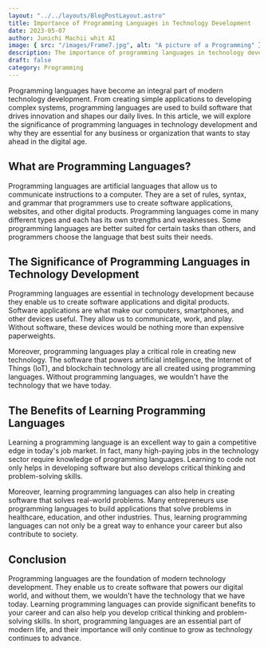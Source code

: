 ```yaml
---
layout: "../../layouts/BlogPostLayout.astro"
title: Importance of Programming Languages in Technology Development
date: 2023-05-07
author: Junichi Machii whit AI
image: { src: "/images/Frame7.jpg", alt: "A picture of a Programming" }
description: The importance of programming languages in technology development cannot be overstated. In this article, we explore why programming languages are critical and how they contribute to the advancement of technology.
draft: false
category: Programming
---
```


Programming languages have become an integral part of modern technology development. From creating simple applications to developing complex systems, programming languages are used to build software that drives innovation and shapes our daily lives. In this article, we will explore the significance of programming languages in technology development and why they are essential for any business or organization that wants to stay ahead in the digital age.

## What are Programming Languages?
Programming languages are artificial languages that allow us to communicate instructions to a computer. They are a set of rules, syntax, and grammar that programmers use to create software applications, websites, and other digital products. Programming languages come in many different types and each has its own strengths and weaknesses. Some programming languages are better suited for certain tasks than others, and programmers choose the language that best suits their needs.

## The Significance of Programming Languages in Technology Development
Programming languages are essential in technology development because they enable us to create software applications and digital products. Software applications are what make our computers, smartphones, and other devices useful. They allow us to communicate, work, and play. Without software, these devices would be nothing more than expensive paperweights.

Moreover, programming languages play a critical role in creating new technology. The software that powers artificial intelligence, the Internet of Things (IoT), and blockchain technology are all created using programming languages. Without programming languages, we wouldn't have the technology that we have today.

## The Benefits of Learning Programming Languages
Learning a programming language is an excellent way to gain a competitive edge in today's job market. In fact, many high-paying jobs in the technology sector require knowledge of programming languages. Learning to code not only helps in developing software but also develops critical thinking and problem-solving skills.

Moreover, learning programming languages can also help in creating software that solves real-world problems. Many entrepreneurs use programming languages to build applications that solve problems in healthcare, education, and other industries. Thus, learning programming languages can not only be a great way to enhance your career but also contribute to society.

## Conclusion
Programming languages are the foundation of modern technology development. They enable us to create software that powers our digital world, and without them, we wouldn't have the technology that we have today. Learning programming languages can provide significant benefits to your career and can also help you develop critical thinking and problem-solving skills. In short, programming languages are an essential part of modern life, and their importance will only continue to grow as technology continues to advance.